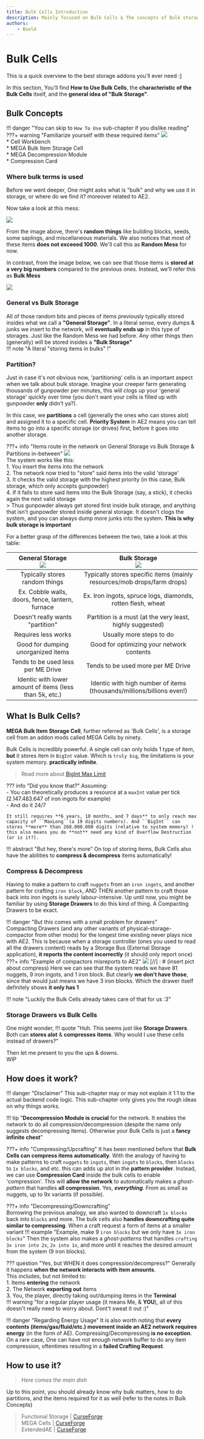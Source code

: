 ```yaml
---
title: Bulk Cells Introduction
description: Mainly focused on Bulk Cells & The concepts of Bulk storages
authors: 
    - Boold
---
```


# Bulk Cells

This is a quick overview to the best storage addons you'll ever need :]  

In this section, You'll find **How to Use Bulk Cells**, the **characteristic of the Bulk Cells** itself, and the **general idea of "Bulk Storage"**.  

## Bulk Concepts

!!! danger "You can skip to ``How To Use`` sub-chapter if you dislike reading"  
???+ warning "Familiarize yourself with these required items"
    ![](img-bulk/booldBulkRequirements.png)  
    * Cell Workbench  
    * MEGA Bulk Item Storage Cell  
    * MEGA Decompression Module  
    * Compression Card  

### Where bulk terms is used
Before we went deeper, One might asks what is "bulk" and why we use it in storage, or where do we find it? moreover related to AE2.  

Now take a look at this mess:  

![](img-bulk/booldRandomMess.png)  

From the image above, there's **random things** like building blocks, seeds, some saplings, and miscellaneous materials. We also notices that most of these items **does not exceeed 1000**. We'll call this as **Random Mess** for now.  

In contrast, from the image below, we can see that those items is **stored at a very big numbers** compared to the previous ones. Instead, we'll refer this as **Bulk Mess**  

![](img-bulk/booldBulkMess.png)  

### General vs Bulk Storage 

All of those random bits and pieces of items previously typically stored insides what we call a **"General Storage"**. In a literal sense, every dumps & junks we insert to the network, will **eventually ends up** in this type of storages. Just like the Random Mess we had before. Any other things then (generally) will be stored insides a **"Bulk Storage"**  
!!! note "A literal "storing items in bulks" !"

### Partition?

Just in case it's not obvious now, 'partitioning' cells is an important aspect when we talk about bulk storage. Imagine your creeper farm generating thousands of gunpowder per minutes, this will clogs up your 'general storage' quickly over time (you don't want your cells is filled up with gunpowder **only** didn't ya?).  

In this case, we **partitions** a cell (generally the ones who can stores alot) and assigned it to a specific cell. **Priority System** in AE2 means you can tell items to go into a specific storage (or drives) first, before it goes into another storage.  

???+ info "Items route in the network on General Storage vs Bulk Storage & Partitions in-between"
    ![](img-bulk/booldPriorityInsert.png)  
    The system works like this:   
    1. You insert the items into the network   
    2. The network now tried to "store" said items into the valid 'storage'  
    3. It checks the valid storage with the highest priority (in this case, Bulk storage, which only accepts gunpowder)  
    4. If it fails to store said items into the Bulk Storage (say, a stick), it checks again the next valid storage  
    > Thus gunpowder always get stored first inside bulk storage, and anything that isn't gunpowder stored inside general storage. It doesn't clogs the system, and you can always dump more junks into the system. **This is why bulk storage is important** 

For a better grasp of the differences between the two, take a look at this table:  

| **General Storage** <br> ![](img/itemCell.png) | **Bulk Storage** <br> ![](img/bulkCell.png) |
|:---:|:---:|
| Typically stores random things | Typically stores specific items (mainly resources/mob drops/farm drops) |
| Ex. Cobble walls, doors, fence, lantern, furnace | Ex. Iron ingots, spruce logs, diamonds, rotten flesh, wheat |
| Doesn't really wants "partition" | Partition is a must (at the very least, highly suggested) |
| Requires less works | Usually more steps to do |
| Good for dumping unorganized items | Good for optimizing your network contents |
| Tends to be used less per ME Drive | Tends to be used more per ME Drive |
| Identic with lower amount of items (less than 5k, etc.) | Identic with high number of items (thousands/millions/billions even!) |
  

## What Is Bulk Cells?

**MEGA Bulk Item Storage Cell**, further referred as 'Bulk Cells', is a storage cell from an addon mods called MEGA Cells by ninety.  

Bulk Cells is incredibly powerful. A single cell can only holds 1 type of item, **but** it stores item in ``BigInt`` value. Which is ``truly big``, the limitations is your system memory. **practically infinite**.  
> Read more about [BigInt Max Limit](https://stackoverflow.com/questions/12088436/what-does-biginteger-having-no-limit-mean)   

??? info "Did you know that?"
    Assuming:  
    - You can theoretically produces a resource at a ``maxInt`` value per tick (2.147.483.647 of iron ingots for example)  
    - And do it 24/7  

    It still requires **6 years, 10 months, and 7 days** to only reach max capacity of ``MaxLong``(a 19 digits numbers). And ``BigInt`` can stores **more** than 268.000.000 digits (relative to system memory) ! this also means you do **not** need any kind of Overflow Destruction (or is it?).  


!!! abstract "But hey, there's more"
    On top of storing items, Bulk Cells also have the abilities to **compress & decompress** items automatically! 

### Compress & Decompress
Having to make a pattern to craft ``nuggets`` from an ``iron ingots``, and another pattern for crafting ``iron block``, AND THEN another pattern to craft those back into iron ingots is surely labour-intensive. Up until now, you might be familiar by using **Storage Drawers** to do this kind of thing. A Compacting Drawers to be exact.  

!!! danger "But this comes with a small problem for drawers"  
    Compacting Drawers (and any other variants of physical-storage-compactor from other mods) for the longest time existing never plays nice with AE2. This is because when a storage controller (ones you used to read all the drawers content) reads by a Storage Bus (External Storage application), **it reports the content incorrectly** (it should only report once)
???+ info "Example of compactors misreports to AE2"
    ![](img-bulk)
    [//] : # (insert pict about compress)
    Here we can see that the system reads we have 81 nuggets, 9 iron ingots, and 1 iron block. But clearly **we don't have those**, since that would just means we have 3 iron blocks. Which the drawer itself definitely shows **it only has 1**      


!!! note "Luckily the Bulk Cells already takes care of that for us :3"

### Storage Drawers vs Bulk Cells

One might wonder,
!!! quote "Huh. This seems just like **Storage Drawers**. Both can **stores alot** & **compresses items**. Why would I use these cells instead of drawers?"  

Then let me present to you the ups & downs.  
WIP

## How does it work?

!!! danger "Disclaimer"
    This sub-chapter may or may not explain it 1:1 to the actual backend code logic. This sub-chapter only gives you the rough ideas on why things works.

!!! tip "**Decompression Module is crucial** for the network. It enables the network to do all compression/decompression (despite the name only suggests decompressing items). Otherwise your Bulk Cells is just a **fancy infinite chest**"

???+ info "Compressing/Upcrafting"
    It has been mentioned before that **Bulk Cells can compress items automatically**. With the analogy of having to make patterns to craft ``nuggets`` to ``ingots``, then ``ingots`` to ``blocks``, then ``blocks`` to ``1x blocks``, and etc. this can adds up alot in the **pattern provider**. Instead, we can use **Compression Card** inside the bulk cells to enable 'compression'. This will **allow the network** to automatically makes a *ghost-pattern* that handles **all compression**. Yes, ***everything***. From as small as nuggets, up to 9x variants (if possible).

???+ info "Decompressing/Downcrafting"  
    Borrowing the previous analogy, we also wanted to downcraft ``1x blocks`` back into ``blocks`` and more. The bulk cells also **handles downcrafting quite similar to compressing**. When a craft request a form of items at a smaller variant 
    !!! example "Example, make 9 ``iron blocks`` but we only have ``3x iron blocks``"
    Then the system also makes a *ghost-patterns* that handles ``crafting 3x iron into 2x``, ``2x into 1x``, and more until it reaches the desired amount from the system (9 iron blocks).

??? question "Yes, but WHEN it does compression/decompress?"
    Generally it happens **when the network interacts with item amounts**.  
    This includes, but not limited to:  
    1. Items **entering** the network  
    2. The Network **exporting out** items  
    3. You, the player, directly taking out/dumping items in the **Terminal**  
    !!! warning "for a regular player usage (it means Me, & **YOU**), all of this doesn't really need to worry about. Dont't sweat it out :)"

!!! danger "Regarding Energy Usage"
    It is also worth noting that **every contents (items/gas/fluid/etc.) movement inside an AE2 network requires energy** (in the form of AE). Compressing/Decompressing **is no exception**. On a rare case, One can have not enough network buffer to do any item compression, oftentimes resulting in a **failed Crafting Request**.


    

 
## How to use it?

> *Here comes the main dish*  

Up to this point, you should already know why bulk matters, how to do partitions, and the items required for it as well (refer to the notes in Bulk Concepts)

> Functional Storage | [CurseForge](https://legacy.curseforge.com/minecraft/mc-mods/functional-storage)  
> MEGA Cells | [CurseForge](https://legacy.curseforge.com/minecraft/mc-mods/mega-cells)  
> ExtendedAE | [CurseForge](https://legacy.curseforge.com/minecraft/mc-mods/ex-pattern-provider)